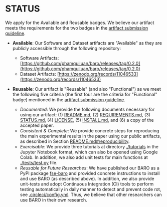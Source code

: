 # STATUS 

We apply for the Available and Reusable badges.
We believe our artifact meets the requirements for the two badges in the [artifact submission guideline](https://2024.esec-fse.org/track/fse-2024-artifacts).

* **Available**: Our Software and Dataset artifacts are "Available" as they are publicly accessible through the following repository:
  * Software Artifacts: [https://github.com/phamquiluan/baro/releases/tag/0.2.0](https://github.com/phamquiluan/baro/releases/tag/0.2.0)
  * Dataset Artifacts: [https://zenodo.org/records/11046533](https://zenodo.org/records/11046533)


* **Reusable**: Our artifact is "Reusable" (and also "Functional") as we meet the following five criteria (the first four are the criteria for "Functional" badge) mentioned in the [artifact submission guideline](https://2024.esec-fse.org/track/fse-2024-artifacts).
  * _Documented_: We provide the following documents necessary for using our artifact: (1) [README.md](README.md), (2) [REQUIREMENTS.md](REQUIREMENTS.md), (3) [STATUS.md](STATUS.md), (4) [LICENSE](LICENSE), (5) [INSTALL.md](INSTALL.md), and (6) a copy of the accepted paper.
  * _Consistent & Complete_: We provide concrete steps for reproducing the main experimental results in the paper using our public artifacts, as described in Section [README.md#reproducibility](https://github.com/phamquiluan/baro/tree/main?tab=readme-ov-file#reproducibility).
  * _Exercisable_: We provide three tutorials at directory [./tutorials](tutorials) in the Jupyter Notebook format, which can also be opened using Google Colab. In addition, we also add unit tests for main functions at [./tests/test.py](./tests/test.py) file.
  * _Reusable for Future Researches_: We have published our BARO as a PyPI package [fse-baro](https://pypi.org/project/fse-baro/) and provided concrete instructions to install and use BARO (as described above). In addition, we also provide unit-tests and adopt Continuous Integration (CI) tools to perform testing automatically in daily manner to detect and prevent code rot, see [.circleci/config.yml](.circleci/config.yml). Thus, we believe that other researchers can use BARO in their own research.
